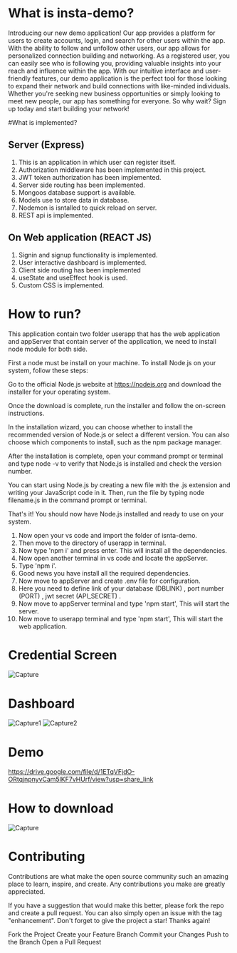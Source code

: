 # What is insta-demo?

Introducing our new demo application! Our app provides a platform for users to create accounts, login, and search for other users within the app. With the ability to follow and unfollow other users, our app allows for personalized connection building and networking. As a registered user, you can easily see who is following you, providing valuable insights into your reach and influence within the app. With our intuitive interface and user-friendly features, our demo application is the perfect tool for those looking to expand their network and build connections with like-minded individuals. Whether you're seeking new business opportunities or simply looking to meet new people, our app has something for everyone. So why wait? Sign up today and start building your network!

#What is implemented?

## Server (Express)

1) This is an application in which user can register itself.
2) Authorization middleware has been implemented in this project.
3) JWT token authorization has been implemented.
4) Server side routing has been implemented.
5) Mongoos database support is available.
6) Models use to store data in database.
7) Nodemon is isntalled to quick reload on server.
8) REST api is implemented.

## On Web application (REACT JS)

1) Signin and signup functionality is implemented.
2) User interactive dashboard is implemented.
3) Client side routing has been implemented
5) useState and useEffect hook is used.
6) Custom CSS is implemented.

# How to run?

This application contain two folder userapp that has the web application and appServer that contain server of the application, we need to install node module for both side.

First a node must be install on your machine. To install Node.js on your system, follow these steps:

Go to the official Node.js website at https://nodejs.org and download the installer for your operating system.

Once the download is complete, run the installer and follow the on-screen instructions.

In the installation wizard, you can choose whether to install the recommended version of Node.js or select a different version. You can also choose which components to install, such as the npm package manager.

After the installation is complete, open your command prompt or terminal and type node -v to verify that Node.js is installed and check the version number.

You can start using Node.js by creating a new file with the .js extension and writing your JavaScript code in it. Then, run the file by typing node filename.js in the command prompt or terminal.

That's it! You should now have Node.js installed and ready to use on your system.

1) Now open your vs code and import the folder of isnta-demo.
2) Then move to the directory of userapp in terminal.
3) Now type 'npm i' and press enter. This will install all the dependencies.
4) Now open another terminal in vs code and locate the appServer.
5) Type 'npm i'.
6) Good news you have install all the required dependencies.
7) Now move to appServer and create .env file for configuration.
8) Here you need to define link of your database (DBLINK) , port number (PORT) , jwt secret (API_SECRET) .
9) Now move to appServer terminal and type 'npm start', This will start the server.
10) Now move to userapp terminal and type 'npm start', This will start the web application.

# Credential Screen

![Capture](https://user-images.githubusercontent.com/65458742/234266074-4af77270-8286-4037-995f-dd29941b8498.JPG)

# Dashboard

![Capture1](https://user-images.githubusercontent.com/65458742/234266155-10d84941-8a9e-4dc3-b4a9-1c71171125ba.JPG)
![Capture2](https://user-images.githubusercontent.com/65458742/234266201-82318e5c-a0f0-44ed-bc39-145861000318.JPG)

# Demo

https://drive.google.com/file/d/1ETqVFjdO-ORtqjnpnyvCam5lKF7vHUrf/view?usp=share_link

# How to download

![Capture](https://user-images.githubusercontent.com/65458742/234266669-f8013981-93e5-4382-b3dd-53dc3001b0cb.JPG)

# Contributing

Contributions are what make the open source community such an amazing place to learn, inspire, and create. Any contributions you make are greatly appreciated.

If you have a suggestion that would make this better, please fork the repo and create a pull request. You can also simply open an issue with the tag "enhancement". Don't forget to give the project a star! Thanks again!

Fork the Project Create your Feature Branch Commit your Changes Push to the Branch Open a Pull Request
